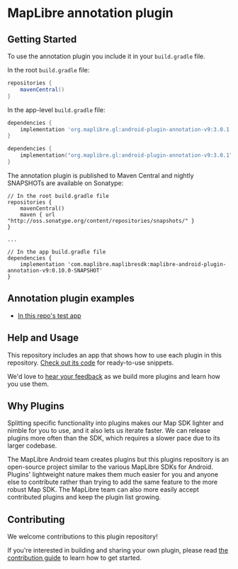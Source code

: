 # MapLibre annotation plugin

<!-- ![annotations-plugin](https://user-images.githubusercontent.com/2151639/44861322-945d5e00-ac78-11e8-8ccb-883a4a743bcf.gif) -->

## Getting Started

<!-- [More documentation about the plugin can be found here](https://www.mapbox.com/android-docs/plugins/overview/annotation/) -->

To use the annotation plugin you include it in your `build.gradle` file.

In the root `build.gradle` file:

```groovy
repositories {
    mavenCentral()
}

```

In the app-level `build.gradle` file:

```groovy
dependencies {
    implementation 'org.maplibre.gl:android-plugin-annotation-v9:3.0.1'
}
```

```kotlin
dependencies {
    implementation("org.maplibre.gl:android-plugin-annotation-v9:3.0.1")
}
```

The annotation plugin is published to Maven Central and nightly SNAPSHOTs are available on Sonatype:

```
// In the root build.gradle file
repositories {
    mavenCentral()
    maven { url "http://oss.sonatype.org/content/repositories/snapshots/" }
}

...

// In the app build.gradle file
dependencies {
    implementation 'com.maplibre.maplibresdk:maplibre-android-plugin-annotation-v9:0.10.0-SNAPSHOT'
}
```

## Annotation plugin examples

- [In this repo's test app](https://github.com/maplibre/maplibre-plugins-android/tree/main/app/src/main/java/org/maplibre/android/plugins/testapp/activity/annotation)

## Help and Usage

This repository includes an app that shows how to use each plugin in this repository. [Check out its code](https://github.com/maplibre/maplibre-plugins-android/tree/main/app/src/main/java/org/maplibre/android/plugins/testapp/activity) for ready-to-use snippets.

We'd love to [hear your feedback](https://github.com/maplibre/maplibre-plugins-android/issues) as we build more plugins and learn how you use them.

## Why Plugins

Splitting specific functionality into plugins makes our Map SDK lighter and nimble for you to use, and it also lets us iterate faster. We can release plugins more often than the SDK, which requires a slower pace due to its larger codebase.

The MapLibre Android team creates plugins but this plugins repository is an open-source project similar to the various MapLibre SDKs for Android.
Plugins' lightweight nature makes them much easier for you and anyone else to contribute rather than trying to add the same feature to the more robust Map SDK. The MapLibre team can also more easily accept contributed plugins and keep the plugin list growing.

## Contributing

We welcome contributions to this plugin repository!

If you're interested in building and sharing your own plugin, please read [the contribution guide](https://github.com/maplibre/maplibre-plugins-android/blob/main/CONTRIBUTING.md) to learn how to get started.
